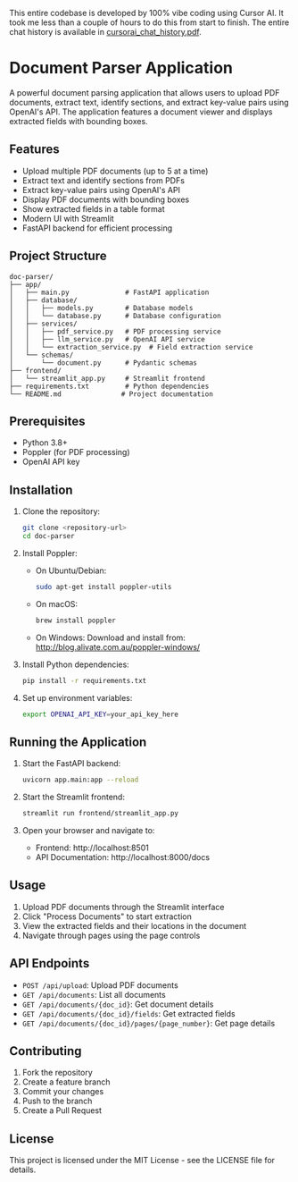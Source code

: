 This entire codebase is developed by 100% vibe coding using Cursor AI. It took me less than a couple of hours to do this from start to finish. The entire chat history is available in [cursorai_chat_history.pdf](./cursorai_chat_history.pdf).

# Document Parser Application

A powerful document parsing application that allows users to upload PDF documents, extract text, identify sections, and extract key-value pairs using OpenAI's API. The application features a document viewer and displays extracted fields with bounding boxes.

## Features

- Upload multiple PDF documents (up to 5 at a time)
- Extract text and identify sections from PDFs
- Extract key-value pairs using OpenAI's API
- Display PDF documents with bounding boxes
- Show extracted fields in a table format
- Modern UI with Streamlit
- FastAPI backend for efficient processing

## Project Structure

```
doc-parser/
├── app/
│   ├── main.py              # FastAPI application
│   ├── database/
│   │   ├── models.py        # Database models
│   │   └── database.py      # Database configuration
│   ├── services/
│   │   ├── pdf_service.py   # PDF processing service
│   │   ├── llm_service.py   # OpenAI API service
│   │   └── extraction_service.py  # Field extraction service
│   └── schemas/
│       └── document.py      # Pydantic schemas
├── frontend/
│   └── streamlit_app.py     # Streamlit frontend
├── requirements.txt         # Python dependencies
└── README.md               # Project documentation
```

## Prerequisites

- Python 3.8+
- Poppler (for PDF processing)
- OpenAI API key

## Installation

1. Clone the repository:
   ```bash
   git clone <repository-url>
   cd doc-parser
   ```

2. Install Poppler:
   - On Ubuntu/Debian:
     ```bash
     sudo apt-get install poppler-utils
     ```
   - On macOS:
     ```bash
     brew install poppler
     ```
   - On Windows:
     Download and install from: http://blog.alivate.com.au/poppler-windows/

3. Install Python dependencies:
   ```bash
   pip install -r requirements.txt
   ```

4. Set up environment variables:
   ```bash
   export OPENAI_API_KEY=your_api_key_here
   ```

## Running the Application

1. Start the FastAPI backend:
   ```bash
   uvicorn app.main:app --reload
   ```

2. Start the Streamlit frontend:
   ```bash
   streamlit run frontend/streamlit_app.py
   ```

3. Open your browser and navigate to:
   - Frontend: http://localhost:8501
   - API Documentation: http://localhost:8000/docs

## Usage

1. Upload PDF documents through the Streamlit interface
2. Click "Process Documents" to start extraction
3. View the extracted fields and their locations in the document
4. Navigate through pages using the page controls

## API Endpoints

- `POST /api/upload`: Upload PDF documents
- `GET /api/documents`: List all documents
- `GET /api/documents/{doc_id}`: Get document details
- `GET /api/documents/{doc_id}/fields`: Get extracted fields
- `GET /api/documents/{doc_id}/pages/{page_number}`: Get page details

## Contributing

1. Fork the repository
2. Create a feature branch
3. Commit your changes
4. Push to the branch
5. Create a Pull Request

## License

This project is licensed under the MIT License - see the LICENSE file for details.
